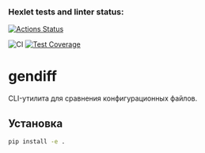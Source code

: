 ### Hexlet tests and linter status:

[![Actions Status](https://github.com/chifcrow/python-project-50/actions/workflows/hexlet-check.yml/badge.svg)](https://github.com/chifcrow/python-project-50/actions)

![CI](https://github.com/chifcrow/python-project-50/actions/workflows/ci.yml/badge.svg)
[![Test Coverage](https://api.codeclimate.com/v1/badges/<badge-id>/test_coverage)](https://codeclimate.com/github/chifcrow/python-project-50/test_coverage)

# gendiff

CLI-утилита для сравнения конфигурационных файлов.

## Установка

```bash
pip install -e .
```
